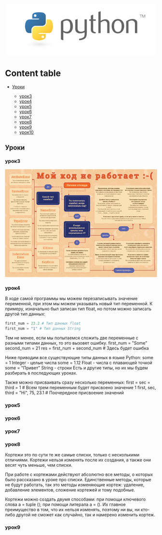 ![Alt text](0_img/pylogo.png?raw=true "Title")
# Content table # 
- [Уроки](#Уроки)
    
    - [урок3](#урок3)
    - [урок4](#урок4)
    - [урок5](#урок5)
    - [урок6](#урок6)
    - [урок7](#урок7)
    - [урок8](#урок8)
    - [урок9](#урок9)
    - [урок10](#урок10)

## Уроки ##
### урок3 ###
![Alt text](0_img/errors.png?raw=true "Title")
### урок4 ###
В ходе самой программы мы можем перезаписывать значение переменной, при этом мы можем указывать новый тип переменной. К примеру, изначально был записан тип float, но потом можно записать другой тип данных:
```python
first_num = 23.2 # Тип данных float
first_num = "1" # Тип данных String
```
Тем не менее, если мы попытаемся сложить две переменные с разными типами данных, то это вызовет ошибку.
first_num = "Some"
second_num = 21
res = first_num + second_num # Здесь будет ошибка

Ниже приводим все существующие типы данных в языке Python:
some = 1 Integer - целые числа
some = 1.12 Float - числа с плавающей точкой
some = "Привет" String - строки
Есть и другие типы, но их мы будем разбирать в последующих уроках.

Также можно присваивать сразу несколько переменных:
first = sec = third = 1 # Всем трем переменным будет присвоено значение 1
first, sec, third = "Hi", 75, 23.1 # Поочередное присвоение значений
### урок5 ###

### урок6 ###
### урок7 ###
### урок8 ###

Кортежи это по сути те же самые списки, только с несколькими отличиями. Кортежи нельзя изменять после их создания, а также они весят чуть меньше, чем списки.

При работе с кортежами действуют абсолютно все методы, о которых было рассказано в уроке про списки. Единственные методы, которые не будут работать, так это методы изменяющие кортеж: удаление, добавление элементов, сложение кортежей и тому подобные.

Кортежи можно создать двумя способами:
при помощи ключевого слова a = tuple ();
при помощи литерала a = ().
Их главное преимущество в том, что их нельзя изменять, поэтому ни вы, ни кто-либо другой не сможет как случайно, так и намерено изменить кортеж.

### урок9 ###
